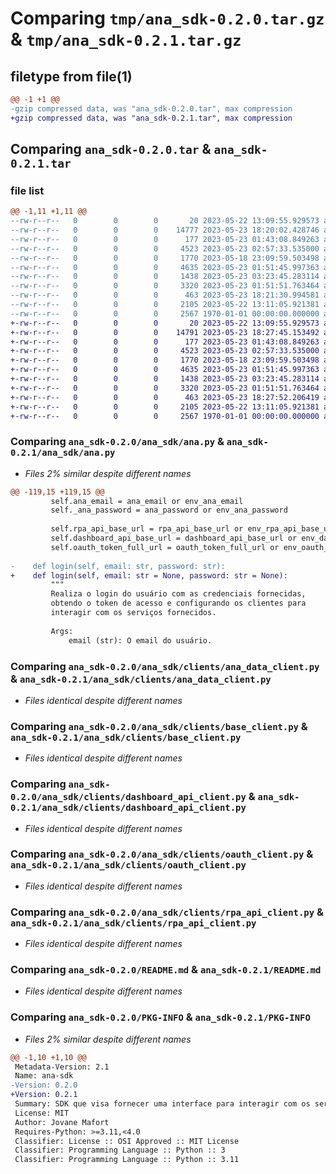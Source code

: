 # Comparing `tmp/ana_sdk-0.2.0.tar.gz` & `tmp/ana_sdk-0.2.1.tar.gz`

## filetype from file(1)

```diff
@@ -1 +1 @@
-gzip compressed data, was "ana_sdk-0.2.0.tar", max compression
+gzip compressed data, was "ana_sdk-0.2.1.tar", max compression
```

## Comparing `ana_sdk-0.2.0.tar` & `ana_sdk-0.2.1.tar`

### file list

```diff
@@ -1,11 +1,11 @@
--rw-r--r--   0        0        0       20 2023-05-22 13:09:55.929573 ana_sdk-0.2.0/ana_sdk/__init__.py
--rw-r--r--   0        0        0    14777 2023-05-23 18:20:02.428746 ana_sdk-0.2.0/ana_sdk/ana.py
--rw-r--r--   0        0        0      177 2023-05-23 01:43:08.849263 ana_sdk-0.2.0/ana_sdk/clients/__init__.py
--rw-r--r--   0        0        0     4523 2023-05-23 02:57:33.535000 ana_sdk-0.2.0/ana_sdk/clients/ana_data_client.py
--rw-r--r--   0        0        0     1770 2023-05-18 23:09:59.503498 ana_sdk-0.2.0/ana_sdk/clients/base_client.py
--rw-r--r--   0        0        0     4635 2023-05-23 01:51:45.997363 ana_sdk-0.2.0/ana_sdk/clients/dashboard_api_client.py
--rw-r--r--   0        0        0     1438 2023-05-23 03:23:45.283114 ana_sdk-0.2.0/ana_sdk/clients/oauth_client.py
--rw-r--r--   0        0        0     3320 2023-05-23 01:51:51.763464 ana_sdk-0.2.0/ana_sdk/clients/rpa_api_client.py
--rw-r--r--   0        0        0      463 2023-05-23 18:21:30.994581 ana_sdk-0.2.0/pyproject.toml
--rw-r--r--   0        0        0     2105 2023-05-22 13:11:05.921381 ana_sdk-0.2.0/README.md
--rw-r--r--   0        0        0     2567 1970-01-01 00:00:00.000000 ana_sdk-0.2.0/PKG-INFO
+-rw-r--r--   0        0        0       20 2023-05-22 13:09:55.929573 ana_sdk-0.2.1/ana_sdk/__init__.py
+-rw-r--r--   0        0        0    14791 2023-05-23 18:27:45.153492 ana_sdk-0.2.1/ana_sdk/ana.py
+-rw-r--r--   0        0        0      177 2023-05-23 01:43:08.849263 ana_sdk-0.2.1/ana_sdk/clients/__init__.py
+-rw-r--r--   0        0        0     4523 2023-05-23 02:57:33.535000 ana_sdk-0.2.1/ana_sdk/clients/ana_data_client.py
+-rw-r--r--   0        0        0     1770 2023-05-18 23:09:59.503498 ana_sdk-0.2.1/ana_sdk/clients/base_client.py
+-rw-r--r--   0        0        0     4635 2023-05-23 01:51:45.997363 ana_sdk-0.2.1/ana_sdk/clients/dashboard_api_client.py
+-rw-r--r--   0        0        0     1438 2023-05-23 03:23:45.283114 ana_sdk-0.2.1/ana_sdk/clients/oauth_client.py
+-rw-r--r--   0        0        0     3320 2023-05-23 01:51:51.763464 ana_sdk-0.2.1/ana_sdk/clients/rpa_api_client.py
+-rw-r--r--   0        0        0      463 2023-05-23 18:27:52.206419 ana_sdk-0.2.1/pyproject.toml
+-rw-r--r--   0        0        0     2105 2023-05-22 13:11:05.921381 ana_sdk-0.2.1/README.md
+-rw-r--r--   0        0        0     2567 1970-01-01 00:00:00.000000 ana_sdk-0.2.1/PKG-INFO
```

### Comparing `ana_sdk-0.2.0/ana_sdk/ana.py` & `ana_sdk-0.2.1/ana_sdk/ana.py`

 * *Files 2% similar despite different names*

```diff
@@ -119,15 +119,15 @@
         self.ana_email = ana_email or env_ana_email
         self._ana_password = ana_password or env_ana_password
         
         self.rpa_api_base_url = rpa_api_base_url or env_rpa_api_base_url
         self.dashboard_api_base_url = dashboard_api_base_url or env_dashboard_api_base_url
         self.oauth_token_full_url = oauth_token_full_url or env_oauth_token_full_url
 
-    def login(self, email: str, password: str):
+    def login(self, email: str = None, password: str = None):
         """
         Realiza o login do usuário com as credenciais fornecidas,
         obtendo o token de acesso e configurando os clientes para
         interagir com os serviços fornecidos.
 
         Args:
             email (str): O email do usuário.
```

### Comparing `ana_sdk-0.2.0/ana_sdk/clients/ana_data_client.py` & `ana_sdk-0.2.1/ana_sdk/clients/ana_data_client.py`

 * *Files identical despite different names*

### Comparing `ana_sdk-0.2.0/ana_sdk/clients/base_client.py` & `ana_sdk-0.2.1/ana_sdk/clients/base_client.py`

 * *Files identical despite different names*

### Comparing `ana_sdk-0.2.0/ana_sdk/clients/dashboard_api_client.py` & `ana_sdk-0.2.1/ana_sdk/clients/dashboard_api_client.py`

 * *Files identical despite different names*

### Comparing `ana_sdk-0.2.0/ana_sdk/clients/oauth_client.py` & `ana_sdk-0.2.1/ana_sdk/clients/oauth_client.py`

 * *Files identical despite different names*

### Comparing `ana_sdk-0.2.0/ana_sdk/clients/rpa_api_client.py` & `ana_sdk-0.2.1/ana_sdk/clients/rpa_api_client.py`

 * *Files identical despite different names*

### Comparing `ana_sdk-0.2.0/README.md` & `ana_sdk-0.2.1/README.md`

 * *Files identical despite different names*

### Comparing `ana_sdk-0.2.0/PKG-INFO` & `ana_sdk-0.2.1/PKG-INFO`

 * *Files 2% similar despite different names*

```diff
@@ -1,10 +1,10 @@
 Metadata-Version: 2.1
 Name: ana-sdk
-Version: 0.2.0
+Version: 0.2.1
 Summary: SDK que visa fornecer uma interface para interagir com os serviços ANA.
 License: MIT
 Author: Jovane Mafort
 Requires-Python: >=3.11,<4.0
 Classifier: License :: OSI Approved :: MIT License
 Classifier: Programming Language :: Python :: 3
 Classifier: Programming Language :: Python :: 3.11
```

